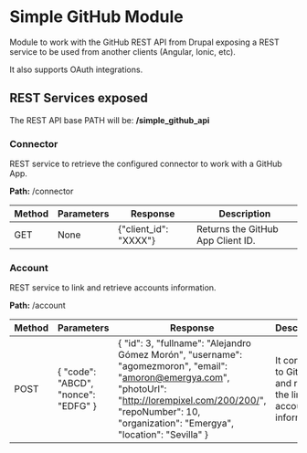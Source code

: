 # Simple GitHub Module

Module to work with the GitHub REST API from Drupal exposing a REST service to be used from another clients (Angular, Ionic, etc).

It also supports OAuth integrations.

## REST Services exposed

The REST API base PATH will be: **/simple_github_api**

### Connector

REST service to retrieve the configured connector to work with a GitHub App.

**Path:** /connector

| Method  | Parameters | Response | Description |
| ------------- | ------------- | ------------- | ------------- |
| GET  | None  | {"client_id": "XXXX"} | Returns the GitHub App Client ID.  |

### Account

REST service to link and retrieve accounts information.

**Path:** /account

| Method  | Parameters | Response | Description |
| ------------- | ------------- | ------------- | ------------- |
| POST  | { "code": "ABCD", "nonce": "EDFG" } | { "id": 3, "fullname": "Alejandro Gómez Morón", "username": "agomezmoron", "email": "amoron@emergya.com", "photoUrl": "http://lorempixel.com/200/200/", "repoNumber": 10, "organization": "Emergya", "location": "Sevilla" } | It connects to GitHub and returns the linked account information.  | 